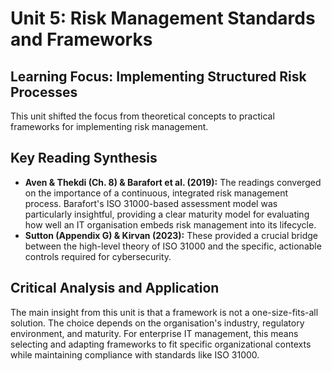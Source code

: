 # Unit 5: Risk Management Standards and Frameworks

## Learning Focus: Implementing Structured Risk Processes
This unit shifted the focus from theoretical concepts to practical frameworks for implementing risk management.

## Key Reading Synthesis
- **Aven & Thekdi (Ch. 8) & Barafort et al. (2019):** The readings converged on the importance of a continuous, integrated risk management process. Barafort's ISO 31000-based assessment model was particularly insightful, providing a clear maturity model for evaluating how well an IT organisation embeds risk management into its lifecycle.
- **Sutton (Appendix G) & Kirvan (2023):** These provided a crucial bridge between the high-level theory of ISO 31000 and the specific, actionable controls required for cybersecurity.

## Critical Analysis and Application
The main insight from this unit is that a framework is not a one-size-fits-all solution. The choice depends on the organisation's industry, regulatory environment, and maturity. For enterprise IT management, this means selecting and adapting frameworks to fit specific organizational contexts while maintaining compliance with standards like ISO 31000.